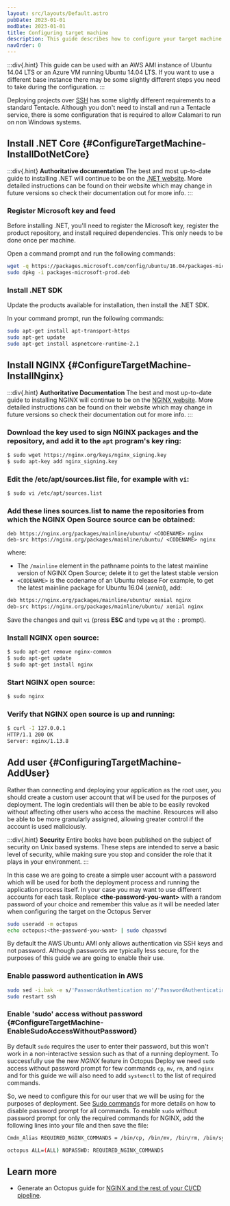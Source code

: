 ```yaml
---
layout: src/layouts/Default.astro
pubDate: 2023-01-01
modDate: 2023-01-01
title: Configuring target machine
description: This guide describes how to configure your target machine running Linux to be used in Octopus deployments.
navOrder: 0
---
```


:::div{.hint}
This guide can be used with an AWS AMI instance of Ubuntu 14.04 LTS or an Azure VM running Ubuntu 14.04 LTS. If you want to use a different base instance there may be some slightly different steps you need to take during the configuration.
:::

Deploying projects over [SSH](/docs/infrastructure/deployment-targets/linux/ssh-target) has some slightly different requirements to a standard Tentacle. Although you don't need to install and run a Tentacle service, there is some configuration that is required to allow Calamari to run on non Windows systems.

## Install .NET Core {#ConfigureTargetMachine-InstallDotNetCore}

:::div{.hint}
**Authoritative documentation**
The best and most up-to-date guide to installing .NET will continue to be on the [.NET website](https://www.microsoft.com/net/download/linux-package-manager/ubuntu16-04/runtime-current). More detailed instructions can be found on their website which may change in future versions so check their documentation out for more info.
:::

### Register Microsoft key and feed
Before installing .NET, you'll need to register the Microsoft key, register the product repository, and install required dependencies. This only needs to be done once per machine.

Open a command prompt and run the following commands:

```bash
wget -q https://packages.microsoft.com/config/ubuntu/16.04/packages-microsoft-prod.deb
sudo dpkg -i packages-microsoft-prod.deb
```

### Install .NET SDK

Update the products available for installation, then install the .NET SDK.

In your command prompt, run the following commands:

```bash
sudo apt-get install apt-transport-https
sudo apt-get update
sudo apt-get install aspnetcore-runtime-2.1
```

## Install NGINX {#ConfigureTargetMachine-InstallNginx}

:::div{.hint}
**Authoritative Documentation**
The best and most up-to-date guide to installing NGINX will continue to be on the [NGINX website](https://docs.nginx.com/nginx/admin-guide/installing-nginx/installing-nginx-open-source/). More detailed instructions can be found on their website which may change in future versions so check their documentation out for more info.
:::

### Download the key used to sign NGINX packages and the repository, and add it to the `apt` program's key ring:

```bash
$ sudo wget https://nginx.org/keys/nginx_signing.key
$ sudo apt-key add nginx_signing.key
```

### Edit the **/etc/apt/sources.list** file, for example with `vi`:

```bash
$ sudo vi /etc/apt/sources.list
```

### Add these lines **sources.list** to name the repositories from which the NGINX Open Source source can be obtained:

```
deb https://nginx.org/packages/mainline/ubuntu/ <CODENAME> nginx
deb-src https://nginx.org/packages/mainline/ubuntu/ <CODENAME> nginx
```

where:

- The `/mainline` element in the pathname points to the latest mainline version of NGINX Open Source; delete it to get the latest stable version
- `<CODENAME>` is the codename of an Ubuntu release
For example, to get the latest mainline package for Ubuntu 16.04 (*xenial*), add:

```bash
deb https://nginx.org/packages/mainline/ubuntu/ xenial nginx
deb-src https://nginx.org/packages/mainline/ubuntu/ xenial nginx
```

Save the changes and quit `vi` (press **ESC** and type `wq` at the `:` prompt).

### Install NGINX open source:

```bash
$ sudo apt-get remove nginx-common
$ sudo apt-get update
$ sudo apt-get install nginx
```

### Start NGINX open source:

```bash
$ sudo nginx
```

### Verify that NGINX open source is up and running:

```bash
$ curl -I 127.0.0.1
HTTP/1.1 200 OK
Server: nginx/1.13.8
```

## Add user {#ConfiguringTargetMachine-AddUser}

Rather than connecting and deploying your application as the root user, you should create a custom user account that will be used for the purposes of deployment. The login credentials will then be able to be easily revoked without affecting other users who access the machine. Resources will also be able to be more granularly assigned, allowing greater control if the account is used maliciously.

:::div{.hint}
**Security**
Entire books have been published on the subject of security on Unix based systems. These steps are intended to serve a basic level of security, while making sure you stop and consider the role that it plays in your environment.
:::

In this case we are going to create a simple user account with a password which will be used for both the deployment process and running the application process itself. In your case you may want to use different accounts for each task. Replace **&lt;the-password-you-want&gt;** with a random password of your choice and remember this value as it will be needed later when configuring the target on the Octopus Server

```bash
sudo useradd -m octopus
echo octopus:<the-password-you-want> | sudo chpasswd
```

By default the AWS Ubuntu AMI only allows authentication via SSH keys and not password. Although passwords are typically less secure, for the purposes of this guide we are going to enable their use.

### Enable password authentication in AWS

```bash
sudo sed -i.bak -e s/'PasswordAuthentication no'/'PasswordAuthentication yes'/g /etc/ssh/sshd_config
sudo restart ssh
```

### Enable 'sudo' access without password {#ConfigureTargetMachine-EnableSudoAccessWithoutPassword}

By default `sudo` requires the user to enter their password, but this won't work in a non-interactive session such as that of a running deployment. To successfully use the new *NGINX* feature in Octopus Deploy we need `sudo` access without password prompt for few commands `cp`, `mv`, `rm`, and `nginx` and for this guide we will also need to add `systemctl` to the list of required commands.

So, we need to configure this for our user that we will be using for the purposes of deployment. See [Sudo commands](/docs/infrastructure/deployment-targets/linux/sudo-commands) for more details on how to disable password prompt for all commands. To enable `sudo` without password prompt for only the required commands for NGINX, add the following lines into your file and then save the file:

```bash
Cmdn_Alias REQUIRED_NGINX_COMMANDS = /bin/cp, /bin/mv, /bin/rm, /bin/systemctl, /usr/sbin/nginx

octopus ALL=(ALL) NOPASSWD: REQUIRED_NGINX_COMMANDS
```

## Learn more

- Generate an Octopus guide for [NGINX and the rest of your CI/CD pipeline](https://octopus.com/docs/guides?destination=NGINX).
